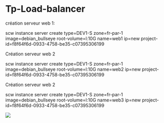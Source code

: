 # Tp-Load-balancer

création serveur web 1:

scw instance server create type=DEV1-S zone=fr-par-1 image=debian_bullseye root-volume=l:10G name=web1 ip=new project-id=f8f64f6d-0933-4758-be35-c07395306199

Création serveur web 2

scw instance server create type=DEV1-S zone=fr-par-1 image=debian_bullseye root-volume=l:10G name=web2 ip=new project-id=f8f64f6d-0933-4758-be35-c07395306199

Création serveur web 2

scw instance server create type=DEV1-S zone=fr-par-1 image=debian_bullseye root-volume=l:10G name=web3 ip=new project-id=f8f64f6d-0933-4758-be35-c07395306199

![](https://imgur.com/ZrV4Qd7)
